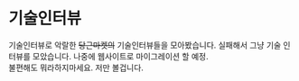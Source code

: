 # 기술인터뷰

기술인터뷰로 악랄한 ~~당근마켓의~~ 기술인터뷰들을 모아봤습니다.
실패해서 그냥 기술 인터뷰를 모았습니다.
나중에 웹사이트로 마이그레이션 할 예정.  
불편해도 뭐라하지마세요. 저만 볼겁니다.
